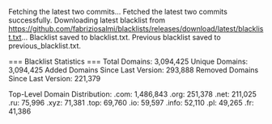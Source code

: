 Fetching the latest two commits...
Fetched the latest two commits successfully.
Downloading latest blacklist from https://github.com/fabriziosalmi/blacklists/releases/download/latest/blacklist.txt...
Blacklist saved to blacklist.txt.
Previous blacklist saved to previous_blacklist.txt.

=== Blacklist Statistics ===
Total Domains: 3,094,425
Unique Domains: 3,094,425
Added Domains Since Last Version: 293,888
Removed Domains Since Last Version: 221,379

Top-Level Domain Distribution:
  .com: 1,486,843
  .org: 251,378
  .net: 211,025
  .ru: 75,996
  .xyz: 71,381
  .top: 69,760
  .io: 59,597
  .info: 52,110
  .pl: 49,265
  .fr: 41,386
